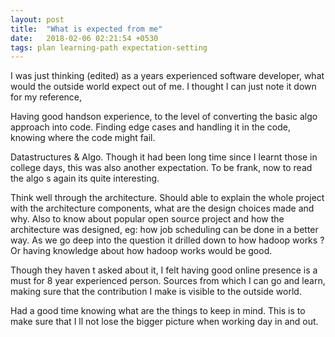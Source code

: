 ```yaml
---
layout: post
title:  "What is expected from me"
date:   2018-02-06 02:21:54 +0530
tags: plan learning-path expectation-setting
---
```


I was just thinking (edited) as a years experienced software developer, what would the outside world expect out of me. I thought I can just note it down for my reference,

Having good handson experience, to the level of converting the basic algo approach into code. Finding edge cases and handling it in the code, knowing where the code might fail.

Datastructures & Algo. Though it had been long time since I learnt those in college days, this was also another expectation. To be frank, now to read the algo s again its quite interesting.

Think well through the architecture. Should able to explain the whole project with the architecture components, what are the design choices made and why. Also to know about popular open source project and how the architecture was designed, eg: how job scheduling can be done in a better way. As we go deep into the question it drilled down to how hadoop works ? Or having knowledge about how hadoop works would be good.

Though they haven t asked about it, I felt having good online presence is a must for 8 year experienced person. Sources from which I can go and learn, making sure that the contribution I make is visible to the outside world.

Had a good time knowing what are the things to keep in mind. This is to make sure that I ll not lose the bigger picture when working day in and out.
